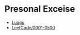 # Presonal Exceise

- [Luogu](https://github.com/Aliaxy/Code/tree/main/Luogu)
- [LeetCode/0001-0500](https://github.com/Aliaxy/Code/tree/main/LeetCode)
